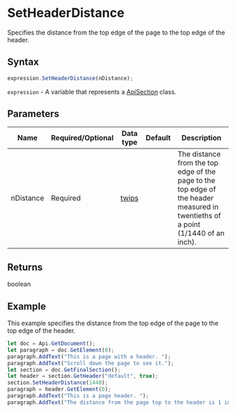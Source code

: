 # SetHeaderDistance

Specifies the distance from the top edge of the page to the top edge of the header.

## Syntax

```javascript
expression.SetHeaderDistance(nDistance);
```

`expression` - A variable that represents a [ApiSection](../ApiSection.md) class.

## Parameters

| **Name** | **Required/Optional** | **Data type** | **Default** | **Description** |
| ------------- | ------------- | ------------- | ------------- | ------------- |
| nDistance | Required | [twips](../../Enumeration/twips.md) |  | The distance from the top edge of the page to the top edge of the header measured in twentieths of a point (1/1440 of an inch). |

## Returns

boolean

## Example

This example specifies the distance from the top edge of the page to the top edge of the header.

```javascript editor-
let doc = Api.GetDocument();
let paragraph = doc.GetElement(0);
paragraph.AddText("This is a page with a header. ");
paragraph.AddText("Scroll down the page to see it.");
let section = doc.GetFinalSection();
let header = section.GetHeader("default", true);
section.SetHeaderDistance(1440);
paragraph = header.GetElement(0);
paragraph.AddText("This is a page header. ");
paragraph.AddText("The distance from the page top to the header is 1 inch (1440 twentieths of a point).");
```
